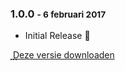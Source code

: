 ### 1.0.0 <small> - 6 februari 2017</small>
* Initial Release :tada:

[<i class="material-icons inline-material-icon">&#xE2C4;</i> Deze versie downloaden](http://docs.epartment.nl/idin/releases/CMGroep_Idin-1.0.0.tgz)</span>